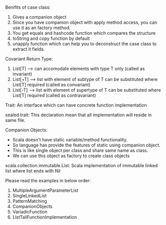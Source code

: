 Benifits of case class:
1. Gives a companion object 
2. Since you have companion object with apply method access, you can use it as an factory method.
3. You get equals and hashcode function which compares the structure
4. toString and copy function by default 
5. unapply function which can help you to deconstruct the case class to extract it fields.

Covariant Return Type:
1. List[T] --> can accomodate elements with type T only (called as invariant)
2. List[+T] --> list with element of subtype of T can be substituted where List[T] required (called as convariant)
3. List[-T] --> list with element of supertype of T can be substituted where List[T] required (called as contravariant)

Trait:
An interface which can have concrete function implementation

sealed trait:
This declaration mean that all implementation will reside in same file.

Companion Objects:
* Scala doesn't have static variable/method functionality. 
* So language has provide the features of static using companion object. 
* This is like single object per class and share same name as class.
* We can use this object as factory to create class objects


scala.collection.immutable.List:
Scala implementation of immutable linked list where list ends with Nil 

Please read the examples in below order:
1. MultipleArgumentParameterList
1. SingleLinkedList
2. PatternMatching
3. CompanionObjects
4. VariadicFunction
5. ListTailFunctionImplementation
